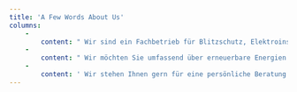 ```yaml
---
title: 'A Few Words About Us'
columns:
    -
        content: " Wir sind ein Fachbetrieb für Blitzschutz, Elektroinstallation und Photovoltaik. Der Betrieb besteht seit …. Jahren unter der Leitung Michael Götte. Im Handwerksbetrieb beschäftigt sind …. Mitarbeiter.\r\n Wir möchten Sie umfassend üb"
    -
        content: " Wir möchten Sie umfassend über erneuerbare Energien informieren und bieten Ihnen an, Ihre Anlage gründlich zu überprüfen, um mögliche Störungen auszuschließen.\r\n"
    -
        content: ' Wir stehen Ihnen gern für eine persönliche Beratung zur Verfügung um umfassend über erneuerbare Energie zu informieren '
---
```


